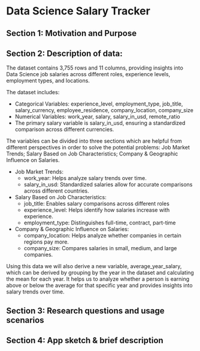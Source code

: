 # Data Science Salary Tracker

## Section 1: Motivation and Purpose

## Section 2: Description of data:

The dataset contains 3,755 rows and 11 columns, providing insights into Data Science job salaries across different roles, experience levels, employment types, and locations. 

The dataset includes:
- Categorical Variables: experience_level, employment_type, job_title, salary_currency, employee_residence, company_location, company_size
- Numerical Variables: work_year, salary, salary_in_usd, remote_ratio
- The primary salary variable is salary_in_usd, ensuring a standardized comparison across different currencies.

The variables can be divided into three sections which are helpful from different perspectives in order to solve the potential problems: Job Market Trends; Salary Based on Job Characteristics; Company & Geographic Influence on Salaries. 
- Job Market Trends:
    - work_year: Helps analyze salary trends over time.
    - salary_in_usd: Standardized salaries allow for accurate comparisons across different countries.
- Salary Based on Job Characteristics:
    - job_title: Enables salary comparisons across different roles
    - experience_level: Helps identify how salaries increase with experience.
    - employment_type: Distinguishes full-time, contract, part-time
- Company & Geographic Influence on Salaries:
    - company_location: Helps analyze whether companies in certain regions pay more.
    - company_size: Compares salaries in small, medium, and large companies.

Using this data we will also derive a new variable, average_year_salary, which can be derived by grouping by the year in the dataset and calculating the mean for each year. It helps us to analyze whether a person is earning above or below the average for that specific year and provides insights into salary trends over time.

## Section 3: Research questions and usage scenarios

## Section 4: App sketch & brief description